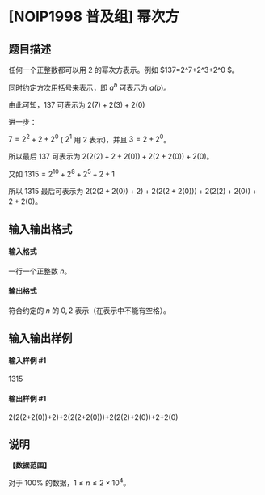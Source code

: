 
# [NOIP1998 普及组] 幂次方
## 题目描述
任何一个正整数都可以用 $2$ 的幂次方表示。例如 $137=2^7+2^3+2^0 $。

同时约定方次用括号来表示，即 $a^b$ 可表示为 $a(b)$。

由此可知，$137$ 可表示为 $2(7)+2(3)+2(0)$

进一步：

$7= 2^2+2+2^0$  ( $2^1$ 用 $2$ 表示)，并且 $3=2+2^0$。

所以最后 $137$ 可表示为 $2(2(2)+2+2(0))+2(2+2(0))+2(0)$。

又如 $1315=2^{10} +2^8 +2^5 +2+1$

所以 $1315$ 最后可表示为 $2(2(2+2(0))+2)+2(2(2+2(0)))+2(2(2)+2(0))+2+2(0)$。
## 输入输出格式
#### 输入格式

一行一个正整数 $n$。

#### 输出格式

符合约定的 $n$ 的 $0, 2$ 表示（在表示中不能有空格）。
## 输入输出样例
#### 输入样例 #1
1315
#### 输出样例 #1
2(2(2+2(0))+2)+2(2(2+2(0)))+2(2(2)+2(0))+2+2(0)
## 说明
**【数据范围】**

对于 $100\%$ 的数据，$1 \le n \le 2 \times {10}^4$。

